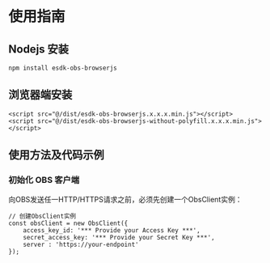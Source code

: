 # 使用指南
## Nodejs 安装
```
npm install esdk-obs-browserjs
```

## 浏览器端安装
```
<script src="@/dist/esdk-obs-browserjs.x.x.x.min.js"></script>
<script src="@/dist/esdk-obs-browserjs-without-polyfill.x.x.x.min.js"></script>
```

## 使用方法及代码示例

### 初始化 OBS 客户端

向OBS发送任一HTTP/HTTPS请求之前，必须先创建一个ObsClient实例：
```
// 创建ObsClient实例
const obsClient = new ObsClient({
    access_key_id: '*** Provide your Access Key ***',
    secret_access_key: '*** Provide your Secret Key ***',
    server : 'https://your-endpoint'
});
```

